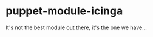 puppet-module-icinga
====================

It's not the best module out there, it's the one we have...
